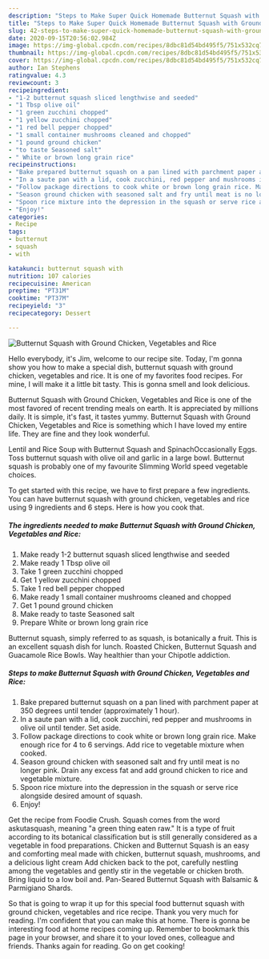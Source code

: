 ```yaml
---
description: "Steps to Make Super Quick Homemade Butternut Squash with Ground Chicken, Vegetables and Rice"
title: "Steps to Make Super Quick Homemade Butternut Squash with Ground Chicken, Vegetables and Rice"
slug: 42-steps-to-make-super-quick-homemade-butternut-squash-with-ground-chicken-vegetables-and-rice
date: 2020-09-15T20:56:02.984Z
image: https://img-global.cpcdn.com/recipes/8dbc81d54bd495f5/751x532cq70/butternut-squash-with-ground-chicken-vegetables-and-rice-recipe-main-photo.jpg
thumbnail: https://img-global.cpcdn.com/recipes/8dbc81d54bd495f5/751x532cq70/butternut-squash-with-ground-chicken-vegetables-and-rice-recipe-main-photo.jpg
cover: https://img-global.cpcdn.com/recipes/8dbc81d54bd495f5/751x532cq70/butternut-squash-with-ground-chicken-vegetables-and-rice-recipe-main-photo.jpg
author: Ian Stephens
ratingvalue: 4.3
reviewcount: 3
recipeingredient:
- "1-2 butternut squash sliced lengthwise and seeded"
- "1 Tbsp olive oil"
- "1 green zucchini chopped"
- "1 yellow zucchini chopped"
- "1 red bell pepper chopped"
- "1 small container mushrooms cleaned and chopped"
- "1 pound ground chicken"
- "to taste Seasoned salt"
- " White or brown long grain rice"
recipeinstructions:
- "Bake prepared butternut squash on a pan lined with parchment paper at 350 degrees until tender (approximately 1 hour)."
- "In a saute pan with a lid, cook zucchini, red pepper and mushrooms in olive oil until tender. Set aside."
- "Follow package directions to cook white or brown long grain rice. Make enough rice for 4 to 6 servings. Add rice to vegetable mixture when cooked."
- "Season ground chicken with seasoned salt and fry until meat is no longer pink. Drain any excess fat and add ground chicken to rice and vegetable mixture."
- "Spoon rice mixture into the depression in the squash or serve rice alongside desired amount of squash."
- "Enjoy!"
categories:
- Recipe
tags:
- butternut
- squash
- with

katakunci: butternut squash with 
nutrition: 107 calories
recipecuisine: American
preptime: "PT31M"
cooktime: "PT37M"
recipeyield: "3"
recipecategory: Dessert

---
```



![Butternut Squash with Ground Chicken, Vegetables and Rice](https://img-global.cpcdn.com/recipes/8dbc81d54bd495f5/751x532cq70/butternut-squash-with-ground-chicken-vegetables-and-rice-recipe-main-photo.jpg)

Hello everybody, it's Jim, welcome to our recipe site. Today, I'm gonna show you how to make a special dish, butternut squash with ground chicken, vegetables and rice. It is one of my favorites food recipes. For mine, I will make it a little bit tasty. This is gonna smell and look delicious.

Butternut Squash with Ground Chicken, Vegetables and Rice is one of the most favored of recent trending meals on earth. It is appreciated by millions daily. It is simple, it's fast, it tastes yummy. Butternut Squash with Ground Chicken, Vegetables and Rice is something which I have loved my entire life. They are fine and they look wonderful.

Lentil and Rice Soup with Butternut Squash and SpinachOccasionally Eggs. Toss butternut squash with olive oil and garlic in a large bowl. Butternut squash is probably one of my favourite Slimming World speed vegetable choices.


To get started with this recipe, we have to first prepare a few ingredients. You can have butternut squash with ground chicken, vegetables and rice using 9 ingredients and 6 steps. Here is how you cook that.

<!--inarticleads1-->

##### The ingredients needed to make Butternut Squash with Ground Chicken, Vegetables and Rice:

1. Make ready 1-2 butternut squash sliced lengthwise and seeded
1. Make ready 1 Tbsp olive oil
1. Take 1 green zucchini chopped
1. Get 1 yellow zucchini chopped
1. Take 1 red bell pepper chopped
1. Make ready 1 small container mushrooms cleaned and chopped
1. Get 1 pound ground chicken
1. Make ready to taste Seasoned salt
1. Prepare  White or brown long grain rice


Butternut squash, simply referred to as squash, is botanically a fruit. This is an excellent squash dish for lunch. Roasted Chicken, Butternut Squash and Guacamole Rice Bowls. Way healthier than your Chipotle addiction. 

<!--inarticleads2-->

##### Steps to make Butternut Squash with Ground Chicken, Vegetables and Rice:

1. Bake prepared butternut squash on a pan lined with parchment paper at 350 degrees until tender (approximately 1 hour).
1. In a saute pan with a lid, cook zucchini, red pepper and mushrooms in olive oil until tender. Set aside.
1. Follow package directions to cook white or brown long grain rice. Make enough rice for 4 to 6 servings. Add rice to vegetable mixture when cooked.
1. Season ground chicken with seasoned salt and fry until meat is no longer pink. Drain any excess fat and add ground chicken to rice and vegetable mixture.
1. Spoon rice mixture into the depression in the squash or serve rice alongside desired amount of squash.
1. Enjoy!


Get the recipe from Foodie Crush. Squash comes from the word askutasquash, meaning &#34;a green thing eaten raw.&#34; It is a type of fruit according to its botanical classification but is still generally considered as a vegetable in food preparations. Chicken and Butternut Squash is an easy and comforting meal made with chicken, butternut squash, mushrooms, and a delicious light cream Add chicken back to the pot, carefully nestling among the vegetables and gently stir in the vegetable or chicken broth. Bring liquid to a low boil and. Pan-Seared Butternut Squash with Balsamic &amp; Parmigiano Shards. 

So that is going to wrap it up for this special food butternut squash with ground chicken, vegetables and rice recipe. Thank you very much for reading. I'm confident that you can make this at home. There is gonna be interesting food at home recipes coming up. Remember to bookmark this page in your browser, and share it to your loved ones, colleague and friends. Thanks again for reading. Go on get cooking!
